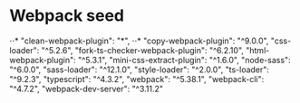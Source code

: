 # Webpack seed

⋅⋅* "clean-webpack-plugin": "\*",
⋅⋅* "copy-webpack-plugin": "^9.0.0",
"css-loader": "^5.2.6",
"fork-ts-checker-webpack-plugin": "^6.2.10",
"html-webpack-plugin": "^5.3.1",
"mini-css-extract-plugin": "^1.6.0",
"node-sass": "^6.0.0",
"sass-loader": "^12.1.0",
"style-loader": "^2.0.0",
"ts-loader": "^9.2.3",
"typescript": "^4.3.2",
"webpack": "^5.38.1",
"webpack-cli": "^4.7.2",
"webpack-dev-server": "^3.11.2"
